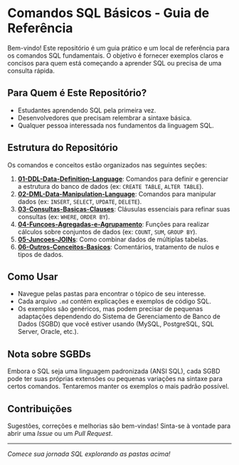 # Comandos SQL Básicos - Guia de Referência

Bem-vindo! Este repositório é um guia prático e um local de referência para os comandos SQL fundamentais.
O objetivo é fornecer exemplos claros e concisos para quem está começando a aprender SQL ou precisa de uma consulta rápida.

## Para Quem é Este Repositório?

*   Estudantes aprendendo SQL pela primeira vez.
*   Desenvolvedores que precisam relembrar a sintaxe básica.
*   Qualquer pessoa interessada nos fundamentos da linguagem SQL.

## Estrutura do Repositório

Os comandos e conceitos estão organizados nas seguintes seções:

1.  **[01-DDL-Data-Definition-Language](./01-DDL-Data-Definition-Language/)**: Comandos para definir e gerenciar a estrutura do banco de dados (ex: `CREATE TABLE`, `ALTER TABLE`).
2.  **[02-DML-Data-Manipulation-Language](./02-DML-Data-Manipulation-Language/)**: Comandos para manipular dados (ex: `INSERT`, `SELECT`, `UPDATE`, `DELETE`).
3.  **[03-Consultas-Basicas-Clauses](./03-Consultas-Basicas-Clauses/)**: Cláusulas essenciais para refinar suas consultas (ex: `WHERE`, `ORDER BY`).
4.  **[04-Funcoes-Agregadas-e-Agrupamento](./04-Funcoes-Agregadas-e-Agrupamento/)**: Funções para realizar cálculos sobre conjuntos de dados (ex: `COUNT`, `SUM`, `GROUP BY`).
5.  **[05-Juncoes-JOINs](./05-Juncoes-JOINs/)**: Como combinar dados de múltiplas tabelas.
6.  **[06-Outros-Conceitos-Basicos](./06-Outros-Conceitos-Basicos/)**: Comentários, tratamento de nulos e tipos de dados.

## Como Usar

*   Navegue pelas pastas para encontrar o tópico de seu interesse.
*   Cada arquivo `.md` contém explicações e exemplos de código SQL.
*   Os exemplos são genéricos, mas podem precisar de pequenas adaptações dependendo do Sistema de Gerenciamento de Banco de Dados (SGBD) que você estiver usando (MySQL, PostgreSQL, SQL Server, Oracle, etc.).

## Nota sobre SGBDs

Embora o SQL seja uma linguagem padronizada (ANSI SQL), cada SGBD pode ter suas próprias extensões ou pequenas variações na sintaxe para certos comandos. Tentaremos manter os exemplos o mais padrão possível.

## Contribuições

Sugestões, correções e melhorias são bem-vindas! Sinta-se à vontade para abrir uma *Issue* ou um *Pull Request*.

---
*Comece sua jornada SQL explorando as pastas acima!*
